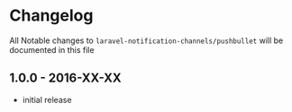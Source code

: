 # Changelog

All Notable changes to `laravel-notification-channels/pushbullet` will be documented in this file

## 1.0.0 - 2016-XX-XX

- initial release
